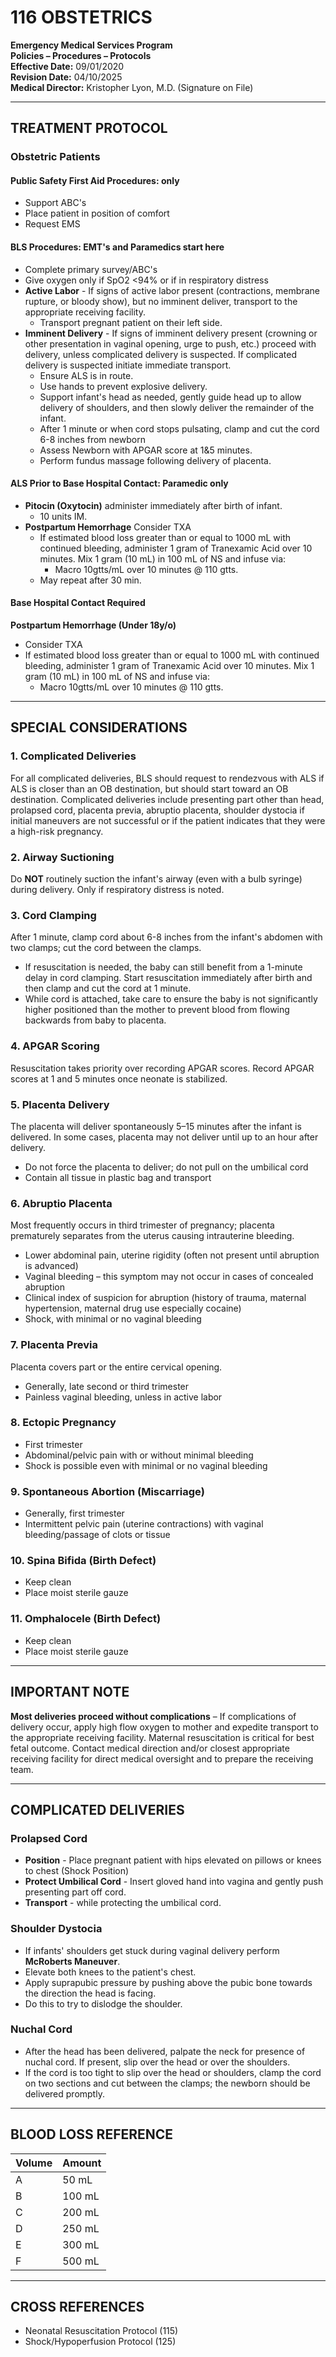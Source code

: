 # 116 OBSTETRICS

**Emergency Medical Services Program**  
**Policies – Procedures – Protocols**  
**Effective Date:** 09/01/2020  
**Revision Date:** 04/10/2025  
**Medical Director:** Kristopher Lyon, M.D. (Signature on File)

---

## TREATMENT PROTOCOL

### Obstetric Patients

#### Public Safety First Aid Procedures: only

- Support ABC's
- Place patient in position of comfort
- Request EMS

#### BLS Procedures: EMT's and Paramedics start here

- Complete primary survey/ABC's
- Give oxygen only if SpO2 <94% or if in respiratory distress
- **Active Labor** - If signs of active labor present (contractions, membrane rupture, or bloody show), but no imminent deliver, transport to the appropriate receiving facility.
  - Transport pregnant patient on their left side.
- **Imminent Delivery** - If signs of imminent delivery present (crowning or other presentation in vaginal opening, urge to push, etc.) proceed with delivery, unless complicated delivery is suspected. If complicated delivery is suspected initiate immediate transport.
  - Ensure ALS is in route.
  - Use hands to prevent explosive delivery.
  - Support infant's head as needed, gently guide head up to allow delivery of shoulders, and then slowly deliver the remainder of the infant.
  - After 1 minute or when cord stops pulsating, clamp and cut the cord 6-8 inches from newborn
  - Assess Newborn with APGAR score at 1&5 minutes.
  - Perform fundus massage following delivery of placenta.

#### ALS Prior to Base Hospital Contact: Paramedic only

- **Pitocin (Oxytocin)** administer immediately after birth of infant.
  - 10 units IM.
- **Postpartum Hemorrhage** Consider TXA
  - If estimated blood loss greater than or equal to 1000 mL with continued bleeding, administer 1 gram of Tranexamic Acid over 10 minutes. Mix 1 gram (10 mL) in 100 mL of NS and infuse via:
    - Macro 10gtts/mL over 10 minutes @ 110 gtts.
  - May repeat after 30 min.

#### Base Hospital Contact Required

**Postpartum Hemorrhage (Under 18y/o)**
- Consider TXA
- If estimated blood loss greater than or equal to 1000 mL with continued bleeding, administer 1 gram of Tranexamic Acid over 10 minutes. Mix 1 gram (10 mL) in 100 mL of NS and infuse via:
  - Macro 10gtts/mL over 10 minutes @ 110 gtts.

---

## SPECIAL CONSIDERATIONS

### 1. Complicated Deliveries

For all complicated deliveries, BLS should request to rendezvous with ALS if ALS is closer than an OB destination, but should start toward an OB destination. Complicated deliveries include presenting part other than head, prolapsed cord, placenta previa, abruptio placenta, shoulder dystocia if initial maneuvers are not successful or if the patient indicates that they were a high-risk pregnancy.

### 2. Airway Suctioning

Do **NOT** routinely suction the infant's airway (even with a bulb syringe) during delivery. Only if respiratory distress is noted.

### 3. Cord Clamping

After 1 minute, clamp cord about 6-8 inches from the infant's abdomen with two clamps; cut the cord between the clamps.
- If resuscitation is needed, the baby can still benefit from a 1-minute delay in cord clamping. Start resuscitation immediately after birth and then clamp and cut the cord at 1 minute.
- While cord is attached, take care to ensure the baby is not significantly higher positioned than the mother to prevent blood from flowing backwards from baby to placenta.

### 4. APGAR Scoring

Resuscitation takes priority over recording APGAR scores. Record APGAR scores at 1 and 5 minutes once neonate is stabilized.

### 5. Placenta Delivery

The placenta will deliver spontaneously 5–15 minutes after the infant is delivered. In some cases, placenta may not deliver until up to an hour after delivery.
- Do not force the placenta to deliver; do not pull on the umbilical cord
- Contain all tissue in plastic bag and transport

### 6. Abruptio Placenta

Most frequently occurs in third trimester of pregnancy; placenta prematurely separates from the uterus causing intrauterine bleeding.
- Lower abdominal pain, uterine rigidity (often not present until abruption is advanced)
- Vaginal bleeding – this symptom may not occur in cases of concealed abruption
- Clinical index of suspicion for abruption (history of trauma, maternal hypertension, maternal drug use especially cocaine)
- Shock, with minimal or no vaginal bleeding

### 7. Placenta Previa

Placenta covers part or the entire cervical opening.
- Generally, late second or third trimester
- Painless vaginal bleeding, unless in active labor

### 8. Ectopic Pregnancy

- First trimester
- Abdominal/pelvic pain with or without minimal bleeding
- Shock is possible even with minimal or no vaginal bleeding

### 9. Spontaneous Abortion (Miscarriage)

- Generally, first trimester
- Intermittent pelvic pain (uterine contractions) with vaginal bleeding/passage of clots or tissue

### 10. Spina Bifida (Birth Defect)

- Keep clean
- Place moist sterile gauze

### 11. Omphalocele (Birth Defect)

- Keep clean
- Place moist sterile gauze

---

## IMPORTANT NOTE

**Most deliveries proceed without complications** – If complications of delivery occur, apply high flow oxygen to mother and expedite transport to the appropriate receiving facility. Maternal resuscitation is critical for best fetal outcome. Contact medical direction and/or closest appropriate receiving facility for direct medical oversight and to prepare the receiving team.

---

## COMPLICATED DELIVERIES

### Prolapsed Cord

- **Position** - Place pregnant patient with hips elevated on pillows or knees to chest (Shock Position)
- **Protect Umbilical Cord** - Insert gloved hand into vagina and gently push presenting part off cord.
- **Transport** - while protecting the umbilical cord.

### Shoulder Dystocia

- If infants' shoulders get stuck during vaginal delivery perform **McRoberts Maneuver**.
- Elevate both knees to the patient's chest.
- Apply suprapubic pressure by pushing above the pubic bone towards the direction the head is facing.
- Do this to try to dislodge the shoulder.

### Nuchal Cord

- After the head has been delivered, palpate the neck for presence of nuchal cord. If present, slip over the head or over the shoulders.
- If the cord is too tight to slip over the head or shoulders, clamp the cord on two sections and cut between the clamps; the newborn should be delivered promptly.

---

## BLOOD LOSS REFERENCE

| Volume | Amount |
|--------|--------|
| A | 50 mL |
| B | 100 mL |
| C | 200 mL |
| D | 250 mL |
| E | 300 mL |
| F | 500 mL |

---

## CROSS REFERENCES

- Neonatal Resuscitation Protocol (115)
- Shock/Hypoperfusion Protocol (125)

